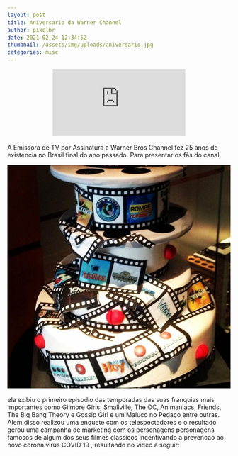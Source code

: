 ```yaml
---
layout: post
title: Aniversario da Warner Channel  
author: pixelbr
date: 2021-02-24 12:34:52
thumbnail: /assets/img/uploads/aniversario.jpg 
categories: misc
---
```


<p align="center"><iframe width="300" height="auto"  src="https://www.youtube.com/embed/jPlEvWQQu_E" frameborder="0" allow="accelerometer; autoplay; clipboard-write; encrypted-media; gyroscope; picture-in-picture" allowfullscreen></iframe></p>

A Emissora de TV por Assinatura a Warner Bros Channel fez 25 anos de existencia no Brasil final do ano passado.
Para presentar os fãs do canal,

![](/assets/img/uploads/aniversario.jpg)

ela exibiu o primeiro episodio das temporadas das suas franquias mais importantes como Gilmore Girls, Smallville, The OC, Animaniacs, Friends, The Big Bang Theory e Gossip Girl e um Maluco no Pedaço entre outras. Alem disso realizou uma enquete com os telespectadores e o resultado gerou uma campanha de marketing com os personagens personagens famosos de algum dos seus filmes classicos incentivando a prevencao ao novo corona virus COVID 19 , resultando no video a seguir:


